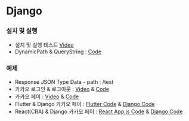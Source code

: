 # Django

### 설치 및 실행
- 설치 및 실행 테스트 [Video](https://youtu.be/WTnRqnABiVg)
- DynamicPath & QueryString : [Code](https://github.com/doyle-flutter/djangoStartApp/tree/main/django_kakao/mytestsite/mytestsite)

### 예제

- Response JSON Type Data - path : /test 
- 카카오 로그인 & 로그아웃 : [Video](https://youtu.be/Oe30UWEDjgo) & [Code](https://github.com/doyle-flutter/djangoStartApp)
- 카카오 페이 : [Video](https://youtu.be/3C6WtlnhdsY) & [Code](https://github.com/doyle-flutter/djangoStartApp)
- Flutter & Django 카카오 페이 : [Flutter Code](https://github.com/doyle-flutter/Recipe/blob/master/withDjango/kakaopay/main.dart) & [Django Code](https://github.com/doyle-flutter/djangoStartApp)
- React(CRA) & Django 카카오 페이 : [React App.js Code](https://gist.github.com/doyle-flutter/24a47d3c066001c8d9d6245ee0bc9b59) & [Django Code](https://github.com/doyle-flutter/djangoStartApp)